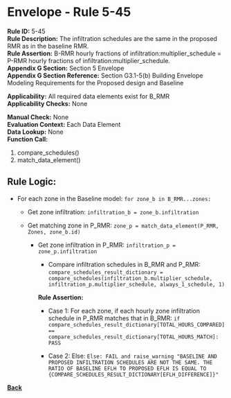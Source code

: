 
# Envelope - Rule 5-45  

**Rule ID:** 5-45  
**Rule Description:** The  infiltration schedules are the same in the proposed RMR as in the baseline RMR.  
**Rule Assertion:** B-RMR hourly fractions of infiltration:multiplier_schedule = P-RMR hourly fractions of infiltration:multiplier_schedule.  
**Appendix G Section:** Section 5 Envelope  
**Appendix G Section Reference:** Section G3.1-5(b) Building Envelope Modeling Requirements for the Proposed design and Baseline  

**Applicability:** All required data elements exist for B_RMR  
**Applicability Checks:**  None  

**Manual Check:** None  
**Evaluation Context:** Each Data Element  
**Data Lookup:** None  
**Function Call:** 

  1. compare_schedules()
  2. match_data_element()

## Rule Logic:  

- For each zone in the Baseline model: `for zone_b in B_RMR...zones:`

  - Get zone infiltration: `infiltration_b = zone_b.infiltration`

  - Get matching zone in P_RMR: `zone_p = match_data_element(P_RMR, Zones, zone_b.id)`

    - Get zone infiltration in P_RMR: `infiltration_p = zone_p.infiltration`

      - Compare infiltration schedules in B_RMR and P_RMR: `compare_schedules_result_dictionary = compare_schedules(infiltration_b.multiplier_schedule, infiltration_p.multiplier_schedule, always_1_schedule, 1)`

      **Rule Assertion:**  

      - Case 1: For each zone, if each hourly zone infiltration schedule in P_RMR matches that in B_RMR: `if compare_schedules_result_dictionary[TOTAL_HOURS_COMPARED] == compare_schedules_result_dictionary[TOTAL_HOURS_MATCH]: PASS`

      - Case 2: Else: `Else: FAIL and raise_warning "BASELINE AND PROPOSED INFILTRATION SCHEDULES ARE NOT THE SAME. THE RATIO OF BASELINE EFLH TO PROPOSED EFLH IS EQUAL TO {COMPARE_SCHEDULES_RESULT_DICTIONARY[EFLH_DIFFERENCE]}"`

**[Back](../_toc.md)**
